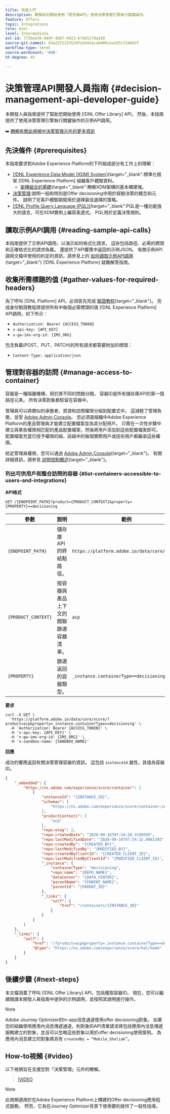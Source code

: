 ```yaml
---
title: 快速入門
description: 瞭解如何開始使用「提供庫API」使用決策管理引擎執行關鍵操作。
feature: Offers
topic: Integrations
role: User
level: Intermediate
exl-id: 773bee50-849f-4b07-9423-67de5279ad28
source-git-commit: d3a22f223353dfa5d43acab400cea3d5c314662f
workflow-type: tm+mt
source-wordcount: '668'
ht-degree: 4%

---
```


# 決策管理API開發人員指南 {#decision-management-api-developer-guide}

本開發人員指南提供了幫助您開始使用 [!DNL Offer Library] API。 然後，本指南提供了使用決策管理引擎執行關鍵操作的示例API調用。

➡️ [瞭解有關此視頻中決策管理元件的更多資訊](#video)

## 先決條件 {#prerequisites}

本指南要求對Adobe Experience Platform的下列組成部分有工作上的理解：

* [[!DNL Experience Data Model (XDM) System]](https://experienceleague.adobe.com/docs/experience-platform/xdm/home.html?lang=zh-Hant){target=&quot;_blank&quot;:標準化框架 [!DNL Experience Platform] 組織客戶體驗資料。
   * [架構組合的基礎](https://experienceleague.adobe.com/docs/experience-platform/xdm/schema/composition.html){target=&quot;_blank&quot;:瞭解XDM架構的基本構建塊。
* [決策管理](../../../using/offers/get-started/starting-offer-decisioning.md):說明一般和特別是Offer decisioning中用於經驗決策的概念和元件。 說明了在客戶體驗期間用於選擇最佳選擇的策略。
* [[!DNL Profile Query Language (PQL)]](https://experienceleague.adobe.com/docs/experience-platform/segmentation/pql/overview.html){target=&quot;_blank&quot;:PQL是一種功能強大的語言，可在XDM實例上編寫表達式。 PQL用於定義決策規則。

## 讀取示例API調用 {#reading-sample-api-calls}

本指南提供了示例API調用，以演示如何格式化請求。 這些包括路徑、必需的標頭和正確格式化的請求負載。 還提供了API響應中返回的示例JSON。 有關示例API調用文檔中使用的約定的資訊，請參見上的 [如何讀取示例API調用](https://experienceleague.adobe.com/docs/experience-platform/landing/troubleshooting.html#how-do-i-format-an-api-request){target=&quot;_blank&quot;} [!DNL Experience Platform] 疑難解答指南。

## 收集所需標題的值 {#gather-values-for-required-headers}

為了呼叫 [!DNL Platform] API，必須首先完成 [驗證教程](https://experienceleague.adobe.com/docs/experience-platform/landing/platform-apis/api-authentication.html){target=&quot;_blank&quot;}。 完成身份驗證教程將提供所有中每個必需標頭的值 [!DNL Experience Platform] API調用，如下所示：

* `Authorization: Bearer {ACCESS_TOKEN}`
* `x-api-key: {API_KEY}`
* `x-gw-ims-org-id: {IMS_ORG}`

包含負載(POST、PUT、PATCH)的所有請求都需要附加的標頭：

* `Content-Type: application/json`

## 管理對容器的訪問 {#manage-access-to-container}

容器是一種隔離機構，用於將不同的問題分開。 容器ID是所有儲存庫API的第一個路徑元素。 所有決策對象都駐留在容器中。

管理員可以將類似的承擔者、資源和訪問權限分組到配置式中。 這減輕了管理負擔，並受 [Adobe Admin Console](https://adminconsole.adobe.com/)。 您必須是組織中Adobe Experience Platform的產品管理員才能建立配置檔案並為其分配用戶。 只需在一次性步驟中建立與某些權限相匹配的產品配置檔案，然後將用戶添加到這些配置檔案即可。 配置檔案充當已授予權限的組，該組中的每個實際用戶或技術用戶都繼承這些權限。

給定管理員權限，您可以通過 [Adobe Admin Console](https://adminconsole.adobe.com/){target=&quot;_blank&quot;}。 有關詳細資訊，請參見 [訪問控制概述](https://experienceleague.adobe.com/docs/experience-platform/access-control/home.html?lang=zh-Hant){target=&quot;_blank&quot;}。

### 列出可供用戶和整合訪問的容器 {#list-containers-accessible-to-users-and-integrations}

**API格式**

```http
GET /{ENDPOINT_PATH}?product={PRODUCT_CONTEXT}&property={PROPERTY}==decisioning
```

| 參數 | 說明 | 範例 |
| --------- | ----------- | ------- |
| `{ENDPOINT_PATH}` | 儲存庫API的終結點路徑。 | `https://platform.adobe.io/data/core/xcore/` |
| `{PRODUCT_CONTEXT}` | 按容器與產品上下文的關聯篩選容器清單。 | `acp` |
| `{PROPERTY}` | 篩選返回的容器類型。 | `_instance.containerType==decisioning` |

**要求**

```shell
curl -X GET \
  'https://platform.adobe.io/data/core/xcore/?product=acp&property=_instance.containerType==decisioning' \
  -H 'Authorization: Bearer {ACCESS_TOKEN}' \
  -H 'x-api-key: {API_KEY}' \
  -H 'x-gw-ims-org-id: {IMS_ORG}' \
  -H 'x-sandbox-name: {SANDBOX_NAME}'
```

**回應**

成功的響應返回有關決策管理容器的資訊。 這包括 `instanceId` 屬性，其值為容器ID。

```json
{
    "_embedded": {
        "https://ns.adobe.com/experience/xcore/container": [
            {
                "instanceId": "{INSTANCE_ID}",
                "schemas": [
                    "https://ns.adobe.com/experience/xcore/container;version=0.5"
                ],
                "productContexts": [
                    "acp"
                ],
                "repo:etag": 2,
                "repo:createdDate": "2020-09-16T07:54:28.319959Z",
                "repo:lastModifiedDate": "2020-09-16T07:54:32.098139Z",
                "repo:createdBy": "{CREATED_BY}",
                "repo:lastModifiedBy": "{MODIFIED_BY}",
                "repo:createdByClientId": "{CREATED_CLIENT_ID}",
                "repo:lastModifiedByClientId": "{MODIFIED_CLIENT_ID}",
                "_instance": {
                    "containerType": "decisioning",
                    "repo:name": "{REPO_NAME}",
                    "dataCenter": "{DATA_CENTER}",
                    "parentName": "{PARENT_NAME}",
                    "parentId": "{PARENT_ID}"
                },
                "_links": {
                    "self": {
                        "href": "/containers/{INSTANCE_ID}"
                    }
                }
            }
        ]
    },
    "_links": {
        "self": {
            "href": "/?product=acp&property=_instance.containerType==decisioning",
            "@type": "https://ns.adobe.com/experience/xcore/hal/home"
        }
    }
}
```

## 後續步驟 {#next-steps}

本文檔涵蓋了呼叫 [!DNL Offer Library] API，包括獲取容器ID。 現在，您可以繼續閱讀本開發人員指南中提供的示例調用，並按照其說明進行操作。

>[!NOTE]
>
> Adobe Journey Optimizer的In-app消息通道使用offer decisioning對象。 如果您的組織使用應用內消息傳遞通道，則對象的API清單請求將包括應用內消息傳遞服務建立的對象，並且可以忽略這些對象以用於offer decisioning使用案例。 為應用內消息建立的對象將具有 `createdBy = “Mobile_Sheliak”`。

## How-to視頻 {#video}

以下視頻旨在支援您對「決策管理」元件的瞭解。

>[!VIDEO](https://video.tv.adobe.com/v/329919?quality=12)

>[!NOTE]
>
>此視頻適用於在Adobe Experience Platform上構建的Offer decisioning應用程式服務。 然而，它為在Journey Optimizer背景下使用要約提供了一般性指導。
